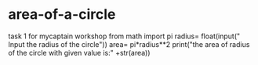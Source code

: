 # area-of-a-circle
task 1 for mycaptain workshop
from math import pi
radius= float(input(" Input the radius of the circle"))
area= pi*radius**2
print("the area of radius of the circle with given value is:" +str(area))
